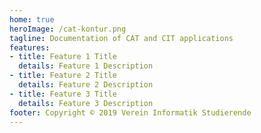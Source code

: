 ```yaml
---
home: true
heroImage: /cat-kontur.png
tagline: Documentation of CAT and CIT applications
features:
- title: Feature 1 Title
  details: Feature 1 Description
- title: Feature 2 Title
  details: Feature 2 Description
- title: Feature 3 Title
  details: Feature 3 Description
footer: Copyright © 2019 Verein Informatik Studierende
---
```

